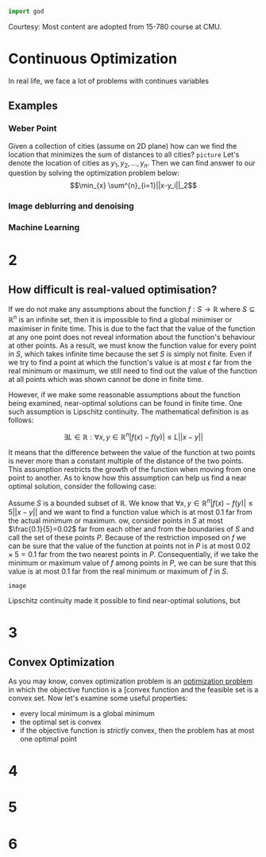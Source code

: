 ```python
import god
```
Courtesy: Most content are adopted from 15-780 course at CMU.
# Continuous Optimization
In real life, we face a lot of problems with continues variables

## Examples

### Weber Point

Given a collection of cities (assume on 2D plane) how can we find the location that minimizes the sum of distances to all cities?
`picture`
Let's denote the location of cities as $y_1, y_2, ..., y_n$.
Then we can find answer to our question by solving the optimization problem below:
$$\min_{x} \sum^{n}_{i=1}||x-y_i||_2$$

### Image deblurring and denoising

### Machine Learning

# 2

## How difficult is real-valued optimisation?

If we do not make any assumptions about the function $f:S\rightarrow\mathbb{R}$ where $S\subseteq\mathbb{R}^n$ is an infinite set, then it is impossible to find a global minimiser or maximiser in finite time. This is due to the fact that the value of the function at any one point does not reveal information about the function's behaviour at other points. As a result, we must know the function value for every point in $S$, which takes infinite time because the set $S$ is simply not finite. Even if we try to find a point at which the function's value is at most  $\epsilon$ far from the real minimum or maximum, we still need to find out the value of the function at all points which was shown cannot be done in finite time.

However, if we make some reasonable assumptions about the function being examined, near-optimal solutions can be found in finite time. One such assumption is Lipschitz continuity. The mathematical definition is as follows:

$$\exists L\in\mathbb{R}:\forall x,y\in\mathbb{R}^n|f(x)-f(y)|\le L||x-y||$$

It means that the difference between the value of the function at two points is never more than a constant multiple of the distance of the two points. This assumption restricts the growth of the function when moving from one point to another. As to know how this assumption can help us find a near optimal solution, consider the following case:

Assume $S$ is a bounded subset of $\mathbb{R}$. We know that $\forall x,y\in\mathbb{R}^n|f(x)-f(y)|\le 5||x-y||$ and we want to find a function value which is at most $0.1$ far from the actual minimum or maximum. ow, consider points in $S$ at most $\frac{0.1}{5}=0.02$ far from each other and from the boundaries of $S$ and call the set of these points $P$. Because of the restriction imposed on $f$ we can be sure that the value of the function at points not in $P$ is at most $0.02 \times 5 = 0.1$ far from the two nearest points in $P$. Consequentially, if we take the minimum or maximum value of $f$ among points in $P$, we can be sure that this value is at most $0.1$ far from the real minimum or maximum of $f$ in $S$.

```image```

Lipschitz continuity made it possible to find near-optimal solutions, but 

# 3

## Convex Optimization
As you may know,  convex optimization problem is an [optimization problem](https://en.wikipedia.org/wiki/Optimization_problem "Optimization problem") in which the objective function is a [convex function and the feasible set is a convex set.
Now let's examine some useful properties:

 - every local minimum is a  global minimum
 - the optimal set is convex
 - if the objective function is _strictly_ convex, then the problem has at most one optimal point


# 4

# 5

# 6
<!--stackedit_data:
eyJoaXN0b3J5IjpbMjAwODA0NTc1LDEzNTg1NTQyOTgsLTMyNj
I1MjYxLDU3MzE5NjAwNSw1NzMxOTYwMDUsLTE1NjUwNzQ2MzAs
NjQ5MjkyMzk3LDE3MzAyNTE1NDYsLTEzOTUxMjk3MjAsLTIwOT
ExMzcxNTMsLTcxNDI3OTM4MiwtOTU2MTUxMDUyLC0xMTUwMDAw
MTgzLC05MTE4MjE3NjcsMTk3NDA5NjU5OSwtMTM4NTcwMDQ4OC
wxNzg5MzkxMzM1LC02MjUyNTAxNjQsMTY1OTAxNDY4MywtOTQ4
NTQ2NjFdfQ==
-->